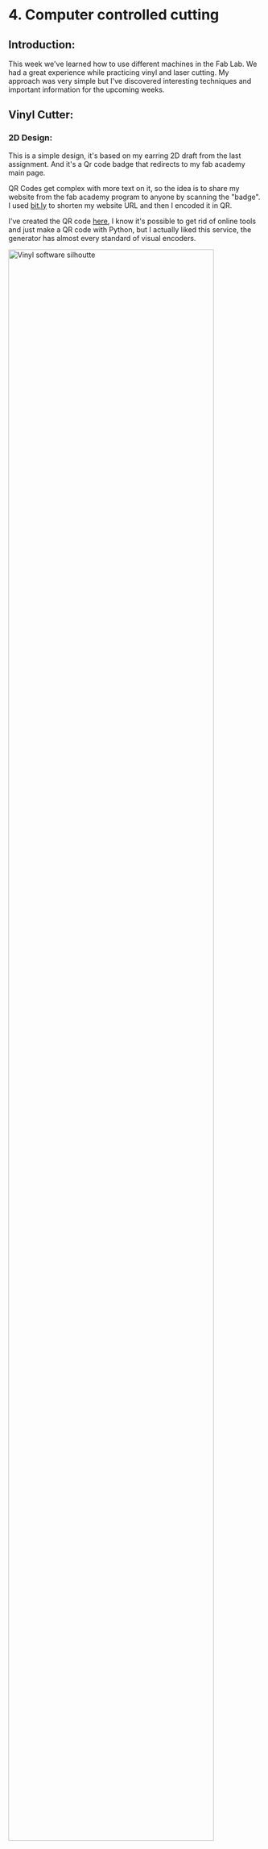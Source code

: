 # 4. Computer controlled cutting

## Introduction:

This week  we've learned how to use different machines in the Fab Lab. We had a great experience while practicing vinyl and laser cutting.
My approach was very simple but I've discovered interesting techniques and important information for the upcoming weeks.



## Vinyl Cutter:

### 2D Design:

This is a simple design, it's based on my earring 2D draft from the last assignment. And it's a Qr code badge that redirects to my fab academy main page.

QR Codes get complex with more text on it, so the idea is to share my website from the fab academy program to anyone by scanning the "badge".
I used [bit.ly](https://bitly.com/) to shorten my website URL and then I encoded it in QR.

I've created the QR code [here](https://barcode.tec-it.com/en/QRCode?data=https%3A%2F%2Fbit.ly%2F3qeLcyr), I know it's possible to get rid of online tools and just make a QR code with Python, but I actually liked this service, the generator has almost every standard of visual encoders.

<img src="../../images/week04/vinyl_5.jpg" alt="Vinyl software silhoutte" width="90%"/>

After that I used gimp to invert the colors of the QR, because I wanted a filled design. And right after I imported the QR in Inkscape and integrated it as shown. I've made one for each of my team mates as a gift. And this design is intended to serve for future AgriLab Fab Academy students. We're going to place our stickers in our classroom.

<img src="../../images/week04/meme_laser.jpg" alt="QR cow sticker" width="40%"/>



### Software:

I've used [silhouette studio](http://silhouettefr.fr/silhouette_studio.html) to raster all images, and this is a special proprietary software for the vinyl cutter.
It's a very friendly and intuitive software.

There are some important parameters to ensure a well cut design. Like the tolerance and speed.

<img src="../../images/week04/vinyl_0.jpg" alt="Vinyl software silhoutte" width="90%"/>

The process of cutting the vinyl is very quick and it only needs some basic adjustments in the machine:

1. Select and adjust the plate according to the roll width.
2. Ensure that the vinyl is cut in a square angle.
3. Ensure that the vinyl roll is aligned following the guides of the machine.
4. Ensure that nothing and obstacle for the output.



### Heat transfer vinyl on fabric:

<img src="../../images/week04/vinyl_2.JPG" alt="Thermal-transfer to fabric" width="90%"/>

For this process we used vinyl with a thermal transfer film, after cutting the design, I peeled the vinyl to get rid of the unwanted parts in the design.
It was a slow process because of the QR in my design. But after a while I got confident enough to make the process a bit faster.

While peeling the design the iron press machine was pre-heating in order to be ready to transfer our designs in a piece of fabric.
This design is different from the one of stickers, it's a bit bigger.



### Adhesive transfer vinyl:

This was a very fun process. I used the design I described in the 2D design part.

<img src="../../images/week04/vinyl_3.JPG" alt="Peeling vinyl with a razor cutter" width="90%"/>

The peeling process was very difficult and it took me almost one hour to peel off the three stickers. The complexity was high because of the QR code.

One difference from the thermal transfer process is that we need to place the vinyl into another adhesive transfer film, that will help us to keep our design to place it in a polished surface preferably.


<img src="../../images/week04/vinyl_6.jpg" alt="Peeling vinyl with a razor cutter" width="90%"/>



## Laser Cutter:

### Security:

Security it's a very important part of this practice, we had a couple of hours of theory to ensure we understand the dangers of a class 1 laser machine.

We understand that the process of cutting the material produces combustion so there are multiple things to help to keeo this under control.

1. Keep a power/speed ratio according to the material.
2. Use safe materials.
3. Work under supervision of the instructors.
4. Never open the lid while the machine is working.
5. Never put you or something between the path of the mirrors of the machine.
6. Identify the location of the extinguisher.
7. Localize the emergency stop button.
8. If possible use a wet fabric to extinguish small fires before use the extinguisher.
9. Never look directly to the laser.
10. Check the air extractor and liquid cooling systems, both should be working properly.
11. Stay watching the process carefully, don't turn back, because sometimes fires spread quickly.
12. Keep a safe distance area.
13. Be aware of the fumes.

<img src="../../images/week04/laser_8.jpg" alt="Thermo transfer to fabric" width="90%"/>

Controller board, motor drivers and power supply.

<img src="../../images/week04/laser_5.jpg" alt="Thermo transfer to fabric" width="90%"/>

That big bulb is the CO2 laser tube, that projects a ray of IR photons and makes the laser.

<img src="../../images/week04/laser_6.jpg" alt="Thermo transfer to fabric" width="90%"/>

The emergency stop button is very important to avoid accidents and damage to the machine.



### Software:

<img src="../../images/week04/laser_1.jpg" alt="Thermo transfer to fabric" width="90%"/>

The software was the most frustrating experience for me this week. Sometimes I had to start all over my work because it just halts for any reason.

But I learnt to use it properly, the basic steps are:

1. Load a design in dxf format.
2. Separate the parts in layers.
3. Configure each of the layers for engraving.
4. Configure the last layer as the one that's going to cut out your design.



### Power and speed:

The ratio of output power of the laser and the speed of the movements of it are crucial to get the intended design.

<img src="../../images/week04/laser_7.jpg" alt="Thermo transfer to fabric" width="90%"/>

I tried several times to understand and identify differences of the combination of speed and power.
Sometimes the power was very low that it didn't engrave anything and other it was too high.

I discovered also the importance of the "minimum speed" parameter, if the difference is too high with the highest the machine will not engrave or cut properly.

<img src="../../images/week04/laser_12.jpg" alt="Thermo transfer to fabric" width="90%"/>



## Kit:

I've made a parametric random shape generator with Python, the idea was simple, just to generate DXF files ready for the laser cutting software.

<img src="../../images/week04/kit_2.jpg" alt="Process of making a polygon" width="90%"/>

I've coded this following the principle of shaping a polygon by rotating a point in the respective angle that depends of the number of sides of it.

Then to cut the slot I used the same principle mapping manually the points and then rotating it in the origin of the shape.



### Python code:

<iframe src="https://www.thiscodeworks.com/embed/6043e996061a6400145911f4" style="width: 100%; height: 300px;" frameborder="0"></iframe>

<!--
```

'''
Autor: Antonio de Jesús Anaya Hernández
Github: @kny5
Program: Parametric polygon shape generator for laser cutting with kerf and dxf output.

'''
import math
import ezdxf
import random

# Parameters
sides = random.randrange(3, 10, 1)
radius = 40
origin = (100,100)
slot_depth = radius/2
kerf = 0.2
material_thickness = 5

class dxf_file():
    def __init__(self, __filename):
        self.filename = __filename
        self.file = None
        self.create_dxf()

    def create_dxf(self):
        self.file = ezdxf.new('R2018')
        self.file.saveas(self.filename)

    def save_dxf(self):
        self.file.saveas(self.filename)

    def add_vectors_dxf(self, vectors):
        self.model = self.file.modelspace()
        for vector in vectors:
            self.model.add_line(vector[0], vector[1])
            self.save_dxf()


def rotate_point(point, pivot, angle):
    x = ((point[0] - pivot[0]) * math.cos(angle)) - ((point[1] - pivot[1]) * math.sin(angle)) + pivot[0]
    y = ((point[0] - pivot[0]) * math.sin(angle)) + ((point[1] - pivot[1]) * math.cos(angle)) + pivot[1]
    return (x, y)


def line_intersection(line1, line2):
    xdiff = (line1[0][0] - line1[1][0], line2[0][0] - line2[1][0])
    ydiff = (line1[0][1] - line1[1][1], line2[0][1] - line2[1][1])

    def det(a, b):
        return a[0] * b[1] - a[1] * b[0]

    div = det(xdiff, ydiff)
    if div == 0:
       raise Exception('lines do not intersect')

    d = (det(*line1), det(*line2))
    x = det(d, xdiff) / div
    y = det(d, ydiff) / div
    return (x, y)


class workspace():
    def __init__(self, __origin=(0,0), __width=1000, __height=1000):
        self.origin = __origin
        self.width = __width
        self.height = __height
        self.objects = []

    def add_object(self, __object):
        self.objects.append(__object)
        # Should I sort this?


class polygon():
    def __init__(self, __origin, __sides, __radius, __kerf=kerf):
        self.kerf = __kerf
        self.sides = __sides
        # kerf parameter
        self.radius = __radius + self.kerf
        self.origin = __origin
        self.points = []
        self.vectors = []
        self.angle = 360/self.sides
        self.make()
        self.get_vectors()

    def make(self):
        for side in range(0, self.sides):
            __x = self.origin[0] + self.radius * math.cos(2 * math.pi * side / self.sides)
            __y = self.origin[1] + self.radius * math.sin(2 * math.pi * side / self.sides)
            self.points.append((__x, __y))

    def get_vectors(self):
        self.vectors = list(zip(self.points, self.points[1:] + self.points[:1]))

    def slot(self, __width, __depth):

        # kerf parameter
        width = __width - self.kerf
        depth = __depth - self.kerf
        # Define points of slot shape:
        __a = (self.origin[0] + self.radius - depth, self.origin[1] - (width / 2))
        __b = (self.origin[0] + self.radius - depth, self.origin[1] + (width / 2))
        __c = (self.origin[0] + self.radius, self.origin[1] + (width / 2))
        __d = (self.origin[0] + self.radius, self.origin[1] - (width / 2))

        # Set initial position rotate to initial position
        __a = rotate_point(__a, self.origin, math.radians(self.angle / 2))
        __b = rotate_point(__b, self.origin, math.radians(self.angle / 2))
        __c = rotate_point(__c, self.origin, math.radians(self.angle / 2))
        __d = rotate_point(__d, self.origin, math.radians(self.angle / 2))

        # packing slot sides
        slot_left_side_1 = (__b, __c)
        slot_right_side_1 = (__a, __d)

        # finding intersection point between slot sides and polygon face 1
        right_inter = line_intersection(self.vectors[0], slot_right_side_1)
        left_inter = line_intersection(self.vectors[0], slot_left_side_1)

        # Manually ordering the points of the slot shape
        output = [self.points[0]]
        output.append(right_inter)
        output.append(__a)
        output.append(__a)
        output.append(__b)
        output.append(__b)
        output.append(left_inter)
        # index 7

        # repeating the process radially for the number of faces.
        for side in range(1, self.sides):
            output.append(rotate_point(self.points[0], self.origin, math.radians(side * self.angle)))
            output.append(rotate_point(right_inter, self.origin, math.radians(side * self.angle)))
            output.append(rotate_point(__a, self.origin, math.radians(side *self.angle)))
            output.append(rotate_point(__a, self.origin, math.radians(side *self.angle)))
            output.append(rotate_point(__b, self.origin, math.radians(side *self.angle)))
            output.append(rotate_point(__b, self.origin, math.radians(side *self.angle)))
            output.append(rotate_point(left_inter, self.origin, math.radians(side * self.angle)))

        # creating a vector list from the points list
        self.output = list(zip(output, output[1:] + output[:1]))


# program test

# creating a random generated polygon
a = polygon(origin, sides, radius)
a.slot(material_thickness, slot_depth)

# creating a DXF document and adding slot output vectors
dxf_file_ = dxf_file("test.dxf")
a.get_vectors()
dxf_file_.add_vectors_dxf(a.output)
```
-->



### Workflow:

<img src="../../images/week04/kit_1.jpg" alt="Thermo transfer to fabric" width="40%"/>


<figure class="video_container">
  <video controls="true" allowfullscreen="true" width="90%">
    <source src="../../images/week04/python_polygon.mp4" type="video/mp4">
  </video>
</figure>



### Laser cutting:

This process was really easy, the parameters I used in the Python program were:

1. Kerf = 0.25
2. Material thinkness = 4.98
3. Sides = 8 # Can be individually set, but I used the global variable for every polygon.

For the laser cutter:

1. Speed = 80
2. Power = 30 %

I've made two DXF whit 4 Octagons and a third one with 6.
I didn't have enough time to add a nesting algoritm and a chamfer algorithm.

But I liked the simplicity of the program.

<img src="../../images/week04/kit_6.jpg" alt="Thermo transfer to fabric" width="90%"/>

First try and perfect!

<img src="../../images/week04/kit_9.jpg" alt="Thermo transfer to fabric" width="45%"/>
<img src="../../images/week04/kit_8.jpg" alt="Thermo transfer to fabric" width="45%"/>

I was able to make different shapes with it.
<img src="../../images/week04/kit_4.jpg" alt="Thermo transfer to fabric" width="90%"/>

<img src="../../images/week04/kit_5.jpg" alt="Thermo transfer to fabric" width="90%"/>


## Downloads:

[Download InksCape SVG files](../../files_for_projects/week04_inkscape_svg.zip)

Note: You need Python > 3.7 to install the [ezdxf](https://ezdxf.mozman.at/docs/) library with the following command using pip:

```
pip install ezdxf
```

[Download Python program latest version](../../scripts/3d_modeling/parametric_polygon_clean.py)
